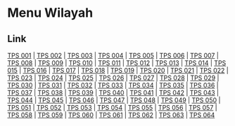 # Menu Wilayah

## Link

[TPS 001](https://github.com/gigit-pemilu/pemilu-2024-21-kepulauan-riau/tree/main/pilpres/hitung-suara/sub/21-kepulauan-riau/sub/71-kota-batam/sub/10-batam-kota/sub/1002-taman-baloi/sub/001-tps)
 | 
[TPS 002](https://github.com/gigit-pemilu/pemilu-2024-21-kepulauan-riau/tree/main/pilpres/hitung-suara/sub/21-kepulauan-riau/sub/71-kota-batam/sub/10-batam-kota/sub/1002-taman-baloi/sub/002-tps)
 | 
[TPS 003](https://github.com/gigit-pemilu/pemilu-2024-21-kepulauan-riau/tree/main/pilpres/hitung-suara/sub/21-kepulauan-riau/sub/71-kota-batam/sub/10-batam-kota/sub/1002-taman-baloi/sub/003-tps)
 | 
[TPS 004](https://github.com/gigit-pemilu/pemilu-2024-21-kepulauan-riau/tree/main/pilpres/hitung-suara/sub/21-kepulauan-riau/sub/71-kota-batam/sub/10-batam-kota/sub/1002-taman-baloi/sub/004-tps)
 | 
[TPS 005](https://github.com/gigit-pemilu/pemilu-2024-21-kepulauan-riau/tree/main/pilpres/hitung-suara/sub/21-kepulauan-riau/sub/71-kota-batam/sub/10-batam-kota/sub/1002-taman-baloi/sub/005-tps)
 | 
[TPS 006](https://github.com/gigit-pemilu/pemilu-2024-21-kepulauan-riau/tree/main/pilpres/hitung-suara/sub/21-kepulauan-riau/sub/71-kota-batam/sub/10-batam-kota/sub/1002-taman-baloi/sub/006-tps)
 | 
[TPS 007](https://github.com/gigit-pemilu/pemilu-2024-21-kepulauan-riau/tree/main/pilpres/hitung-suara/sub/21-kepulauan-riau/sub/71-kota-batam/sub/10-batam-kota/sub/1002-taman-baloi/sub/007-tps)
 | 
[TPS 008](https://github.com/gigit-pemilu/pemilu-2024-21-kepulauan-riau/tree/main/pilpres/hitung-suara/sub/21-kepulauan-riau/sub/71-kota-batam/sub/10-batam-kota/sub/1002-taman-baloi/sub/008-tps)
 | 
[TPS 009](https://github.com/gigit-pemilu/pemilu-2024-21-kepulauan-riau/tree/main/pilpres/hitung-suara/sub/21-kepulauan-riau/sub/71-kota-batam/sub/10-batam-kota/sub/1002-taman-baloi/sub/009-tps)
 | 
[TPS 010](https://github.com/gigit-pemilu/pemilu-2024-21-kepulauan-riau/tree/main/pilpres/hitung-suara/sub/21-kepulauan-riau/sub/71-kota-batam/sub/10-batam-kota/sub/1002-taman-baloi/sub/010-tps)
 | 
[TPS 011](https://github.com/gigit-pemilu/pemilu-2024-21-kepulauan-riau/tree/main/pilpres/hitung-suara/sub/21-kepulauan-riau/sub/71-kota-batam/sub/10-batam-kota/sub/1002-taman-baloi/sub/011-tps)
 | 
[TPS 012](https://github.com/gigit-pemilu/pemilu-2024-21-kepulauan-riau/tree/main/pilpres/hitung-suara/sub/21-kepulauan-riau/sub/71-kota-batam/sub/10-batam-kota/sub/1002-taman-baloi/sub/012-tps)
 | 
[TPS 013](https://github.com/gigit-pemilu/pemilu-2024-21-kepulauan-riau/tree/main/pilpres/hitung-suara/sub/21-kepulauan-riau/sub/71-kota-batam/sub/10-batam-kota/sub/1002-taman-baloi/sub/013-tps)
 | 
[TPS 014](https://github.com/gigit-pemilu/pemilu-2024-21-kepulauan-riau/tree/main/pilpres/hitung-suara/sub/21-kepulauan-riau/sub/71-kota-batam/sub/10-batam-kota/sub/1002-taman-baloi/sub/014-tps)
 | 
[TPS 015](https://github.com/gigit-pemilu/pemilu-2024-21-kepulauan-riau/tree/main/pilpres/hitung-suara/sub/21-kepulauan-riau/sub/71-kota-batam/sub/10-batam-kota/sub/1002-taman-baloi/sub/015-tps)
 | 
[TPS 016](https://github.com/gigit-pemilu/pemilu-2024-21-kepulauan-riau/tree/main/pilpres/hitung-suara/sub/21-kepulauan-riau/sub/71-kota-batam/sub/10-batam-kota/sub/1002-taman-baloi/sub/016-tps)
 | 
[TPS 017](https://github.com/gigit-pemilu/pemilu-2024-21-kepulauan-riau/tree/main/pilpres/hitung-suara/sub/21-kepulauan-riau/sub/71-kota-batam/sub/10-batam-kota/sub/1002-taman-baloi/sub/017-tps)
 | 
[TPS 018](https://github.com/gigit-pemilu/pemilu-2024-21-kepulauan-riau/tree/main/pilpres/hitung-suara/sub/21-kepulauan-riau/sub/71-kota-batam/sub/10-batam-kota/sub/1002-taman-baloi/sub/018-tps)
 | 
[TPS 019](https://github.com/gigit-pemilu/pemilu-2024-21-kepulauan-riau/tree/main/pilpres/hitung-suara/sub/21-kepulauan-riau/sub/71-kota-batam/sub/10-batam-kota/sub/1002-taman-baloi/sub/019-tps)
 | 
[TPS 020](https://github.com/gigit-pemilu/pemilu-2024-21-kepulauan-riau/tree/main/pilpres/hitung-suara/sub/21-kepulauan-riau/sub/71-kota-batam/sub/10-batam-kota/sub/1002-taman-baloi/sub/020-tps)
 | 
[TPS 021](https://github.com/gigit-pemilu/pemilu-2024-21-kepulauan-riau/tree/main/pilpres/hitung-suara/sub/21-kepulauan-riau/sub/71-kota-batam/sub/10-batam-kota/sub/1002-taman-baloi/sub/021-tps)
 | 
[TPS 022](https://github.com/gigit-pemilu/pemilu-2024-21-kepulauan-riau/tree/main/pilpres/hitung-suara/sub/21-kepulauan-riau/sub/71-kota-batam/sub/10-batam-kota/sub/1002-taman-baloi/sub/022-tps)
 | 
[TPS 023](https://github.com/gigit-pemilu/pemilu-2024-21-kepulauan-riau/tree/main/pilpres/hitung-suara/sub/21-kepulauan-riau/sub/71-kota-batam/sub/10-batam-kota/sub/1002-taman-baloi/sub/023-tps)
 | 
[TPS 024](https://github.com/gigit-pemilu/pemilu-2024-21-kepulauan-riau/tree/main/pilpres/hitung-suara/sub/21-kepulauan-riau/sub/71-kota-batam/sub/10-batam-kota/sub/1002-taman-baloi/sub/024-tps)
 | 
[TPS 025](https://github.com/gigit-pemilu/pemilu-2024-21-kepulauan-riau/tree/main/pilpres/hitung-suara/sub/21-kepulauan-riau/sub/71-kota-batam/sub/10-batam-kota/sub/1002-taman-baloi/sub/025-tps)
 | 
[TPS 026](https://github.com/gigit-pemilu/pemilu-2024-21-kepulauan-riau/tree/main/pilpres/hitung-suara/sub/21-kepulauan-riau/sub/71-kota-batam/sub/10-batam-kota/sub/1002-taman-baloi/sub/026-tps)
 | 
[TPS 027](https://github.com/gigit-pemilu/pemilu-2024-21-kepulauan-riau/tree/main/pilpres/hitung-suara/sub/21-kepulauan-riau/sub/71-kota-batam/sub/10-batam-kota/sub/1002-taman-baloi/sub/027-tps)
 | 
[TPS 028](https://github.com/gigit-pemilu/pemilu-2024-21-kepulauan-riau/tree/main/pilpres/hitung-suara/sub/21-kepulauan-riau/sub/71-kota-batam/sub/10-batam-kota/sub/1002-taman-baloi/sub/028-tps)
 | 
[TPS 029](https://github.com/gigit-pemilu/pemilu-2024-21-kepulauan-riau/tree/main/pilpres/hitung-suara/sub/21-kepulauan-riau/sub/71-kota-batam/sub/10-batam-kota/sub/1002-taman-baloi/sub/029-tps)
 | 
[TPS 030](https://github.com/gigit-pemilu/pemilu-2024-21-kepulauan-riau/tree/main/pilpres/hitung-suara/sub/21-kepulauan-riau/sub/71-kota-batam/sub/10-batam-kota/sub/1002-taman-baloi/sub/030-tps)
 | 
[TPS 031](https://github.com/gigit-pemilu/pemilu-2024-21-kepulauan-riau/tree/main/pilpres/hitung-suara/sub/21-kepulauan-riau/sub/71-kota-batam/sub/10-batam-kota/sub/1002-taman-baloi/sub/031-tps)
 | 
[TPS 032](https://github.com/gigit-pemilu/pemilu-2024-21-kepulauan-riau/tree/main/pilpres/hitung-suara/sub/21-kepulauan-riau/sub/71-kota-batam/sub/10-batam-kota/sub/1002-taman-baloi/sub/032-tps)
 | 
[TPS 033](https://github.com/gigit-pemilu/pemilu-2024-21-kepulauan-riau/tree/main/pilpres/hitung-suara/sub/21-kepulauan-riau/sub/71-kota-batam/sub/10-batam-kota/sub/1002-taman-baloi/sub/033-tps)
 | 
[TPS 034](https://github.com/gigit-pemilu/pemilu-2024-21-kepulauan-riau/tree/main/pilpres/hitung-suara/sub/21-kepulauan-riau/sub/71-kota-batam/sub/10-batam-kota/sub/1002-taman-baloi/sub/034-tps)
 | 
[TPS 035](https://github.com/gigit-pemilu/pemilu-2024-21-kepulauan-riau/tree/main/pilpres/hitung-suara/sub/21-kepulauan-riau/sub/71-kota-batam/sub/10-batam-kota/sub/1002-taman-baloi/sub/035-tps)
 | 
[TPS 036](https://github.com/gigit-pemilu/pemilu-2024-21-kepulauan-riau/tree/main/pilpres/hitung-suara/sub/21-kepulauan-riau/sub/71-kota-batam/sub/10-batam-kota/sub/1002-taman-baloi/sub/036-tps)
 | 
[TPS 037](https://github.com/gigit-pemilu/pemilu-2024-21-kepulauan-riau/tree/main/pilpres/hitung-suara/sub/21-kepulauan-riau/sub/71-kota-batam/sub/10-batam-kota/sub/1002-taman-baloi/sub/037-tps)
 | 
[TPS 038](https://github.com/gigit-pemilu/pemilu-2024-21-kepulauan-riau/tree/main/pilpres/hitung-suara/sub/21-kepulauan-riau/sub/71-kota-batam/sub/10-batam-kota/sub/1002-taman-baloi/sub/038-tps)
 | 
[TPS 039](https://github.com/gigit-pemilu/pemilu-2024-21-kepulauan-riau/tree/main/pilpres/hitung-suara/sub/21-kepulauan-riau/sub/71-kota-batam/sub/10-batam-kota/sub/1002-taman-baloi/sub/039-tps)
 | 
[TPS 040](https://github.com/gigit-pemilu/pemilu-2024-21-kepulauan-riau/tree/main/pilpres/hitung-suara/sub/21-kepulauan-riau/sub/71-kota-batam/sub/10-batam-kota/sub/1002-taman-baloi/sub/040-tps)
 | 
[TPS 041](https://github.com/gigit-pemilu/pemilu-2024-21-kepulauan-riau/tree/main/pilpres/hitung-suara/sub/21-kepulauan-riau/sub/71-kota-batam/sub/10-batam-kota/sub/1002-taman-baloi/sub/041-tps)
 | 
[TPS 042](https://github.com/gigit-pemilu/pemilu-2024-21-kepulauan-riau/tree/main/pilpres/hitung-suara/sub/21-kepulauan-riau/sub/71-kota-batam/sub/10-batam-kota/sub/1002-taman-baloi/sub/042-tps)
 | 
[TPS 043](https://github.com/gigit-pemilu/pemilu-2024-21-kepulauan-riau/tree/main/pilpres/hitung-suara/sub/21-kepulauan-riau/sub/71-kota-batam/sub/10-batam-kota/sub/1002-taman-baloi/sub/043-tps)
 | 
[TPS 044](https://github.com/gigit-pemilu/pemilu-2024-21-kepulauan-riau/tree/main/pilpres/hitung-suara/sub/21-kepulauan-riau/sub/71-kota-batam/sub/10-batam-kota/sub/1002-taman-baloi/sub/044-tps)
 | 
[TPS 045](https://github.com/gigit-pemilu/pemilu-2024-21-kepulauan-riau/tree/main/pilpres/hitung-suara/sub/21-kepulauan-riau/sub/71-kota-batam/sub/10-batam-kota/sub/1002-taman-baloi/sub/045-tps)
 | 
[TPS 046](https://github.com/gigit-pemilu/pemilu-2024-21-kepulauan-riau/tree/main/pilpres/hitung-suara/sub/21-kepulauan-riau/sub/71-kota-batam/sub/10-batam-kota/sub/1002-taman-baloi/sub/046-tps)
 | 
[TPS 047](https://github.com/gigit-pemilu/pemilu-2024-21-kepulauan-riau/tree/main/pilpres/hitung-suara/sub/21-kepulauan-riau/sub/71-kota-batam/sub/10-batam-kota/sub/1002-taman-baloi/sub/047-tps)
 | 
[TPS 048](https://github.com/gigit-pemilu/pemilu-2024-21-kepulauan-riau/tree/main/pilpres/hitung-suara/sub/21-kepulauan-riau/sub/71-kota-batam/sub/10-batam-kota/sub/1002-taman-baloi/sub/048-tps)
 | 
[TPS 049](https://github.com/gigit-pemilu/pemilu-2024-21-kepulauan-riau/tree/main/pilpres/hitung-suara/sub/21-kepulauan-riau/sub/71-kota-batam/sub/10-batam-kota/sub/1002-taman-baloi/sub/049-tps)
 | 
[TPS 050](https://github.com/gigit-pemilu/pemilu-2024-21-kepulauan-riau/tree/main/pilpres/hitung-suara/sub/21-kepulauan-riau/sub/71-kota-batam/sub/10-batam-kota/sub/1002-taman-baloi/sub/050-tps)
 | 
[TPS 051](https://github.com/gigit-pemilu/pemilu-2024-21-kepulauan-riau/tree/main/pilpres/hitung-suara/sub/21-kepulauan-riau/sub/71-kota-batam/sub/10-batam-kota/sub/1002-taman-baloi/sub/051-tps)
 | 
[TPS 052](https://github.com/gigit-pemilu/pemilu-2024-21-kepulauan-riau/tree/main/pilpres/hitung-suara/sub/21-kepulauan-riau/sub/71-kota-batam/sub/10-batam-kota/sub/1002-taman-baloi/sub/052-tps)
 | 
[TPS 053](https://github.com/gigit-pemilu/pemilu-2024-21-kepulauan-riau/tree/main/pilpres/hitung-suara/sub/21-kepulauan-riau/sub/71-kota-batam/sub/10-batam-kota/sub/1002-taman-baloi/sub/053-tps)
 | 
[TPS 054](https://github.com/gigit-pemilu/pemilu-2024-21-kepulauan-riau/tree/main/pilpres/hitung-suara/sub/21-kepulauan-riau/sub/71-kota-batam/sub/10-batam-kota/sub/1002-taman-baloi/sub/054-tps)
 | 
[TPS 055](https://github.com/gigit-pemilu/pemilu-2024-21-kepulauan-riau/tree/main/pilpres/hitung-suara/sub/21-kepulauan-riau/sub/71-kota-batam/sub/10-batam-kota/sub/1002-taman-baloi/sub/055-tps)
 | 
[TPS 056](https://github.com/gigit-pemilu/pemilu-2024-21-kepulauan-riau/tree/main/pilpres/hitung-suara/sub/21-kepulauan-riau/sub/71-kota-batam/sub/10-batam-kota/sub/1002-taman-baloi/sub/056-tps)
 | 
[TPS 057](https://github.com/gigit-pemilu/pemilu-2024-21-kepulauan-riau/tree/main/pilpres/hitung-suara/sub/21-kepulauan-riau/sub/71-kota-batam/sub/10-batam-kota/sub/1002-taman-baloi/sub/057-tps)
 | 
[TPS 058](https://github.com/gigit-pemilu/pemilu-2024-21-kepulauan-riau/tree/main/pilpres/hitung-suara/sub/21-kepulauan-riau/sub/71-kota-batam/sub/10-batam-kota/sub/1002-taman-baloi/sub/058-tps)
 | 
[TPS 059](https://github.com/gigit-pemilu/pemilu-2024-21-kepulauan-riau/tree/main/pilpres/hitung-suara/sub/21-kepulauan-riau/sub/71-kota-batam/sub/10-batam-kota/sub/1002-taman-baloi/sub/059-tps)
 | 
[TPS 060](https://github.com/gigit-pemilu/pemilu-2024-21-kepulauan-riau/tree/main/pilpres/hitung-suara/sub/21-kepulauan-riau/sub/71-kota-batam/sub/10-batam-kota/sub/1002-taman-baloi/sub/060-tps)
 | 
[TPS 061](https://github.com/gigit-pemilu/pemilu-2024-21-kepulauan-riau/tree/main/pilpres/hitung-suara/sub/21-kepulauan-riau/sub/71-kota-batam/sub/10-batam-kota/sub/1002-taman-baloi/sub/061-tps)
 | 
[TPS 062](https://github.com/gigit-pemilu/pemilu-2024-21-kepulauan-riau/tree/main/pilpres/hitung-suara/sub/21-kepulauan-riau/sub/71-kota-batam/sub/10-batam-kota/sub/1002-taman-baloi/sub/062-tps)
 | 
[TPS 063](https://github.com/gigit-pemilu/pemilu-2024-21-kepulauan-riau/tree/main/pilpres/hitung-suara/sub/21-kepulauan-riau/sub/71-kota-batam/sub/10-batam-kota/sub/1002-taman-baloi/sub/063-tps)
 | 
[TPS 064](https://github.com/gigit-pemilu/pemilu-2024-21-kepulauan-riau/tree/main/pilpres/hitung-suara/sub/21-kepulauan-riau/sub/71-kota-batam/sub/10-batam-kota/sub/1002-taman-baloi/sub/064-tps)

